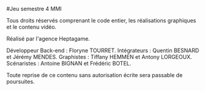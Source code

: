 #Jeu semestre 4 MMI

Tous droits réservés comprenant le code entier, les réalisations graphiques et le contenu vidéo.

Réalisé par l'agence Heptagame.

Développeur Back-end : Floryne TOURRET.
Intégrateurs : Quentin BESNARD et Jérémy MENDES.
Graphistes : Tiffany HEMMEN et Antony LORGEOUX.
Scénaristes : Antoine BIGNAN et Frédéric BOTEL.

Toute reprise de ce contenu sans autorisation écrite sera passable de poursuites.
